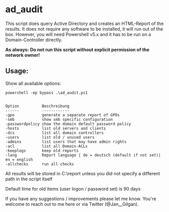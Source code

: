 # ad_audit

This script does query Active Directory and creates an HTML-Report of the results.
It does not require any software to be installed, it will run out of the box.
However, you will need Powershell v5.x and it has to be run on a Domain-Controller directly.

**As always: Do not run this script without explicit permission of the network owner!**

## Usage:

Show all available options:

`powershell -ep bypass .\ad_audit.ps1`

```

Option          Beschreibung
------          ------------
-gpo            generate a separate report of GPOs
-smb            show smb specific configuration
-passwordpolicy show the domain default password policy
-hosts          list old servers and clients
-dcs            list all domain controllers
-users          list old / unused users
-admins         list users that may have admin rights
-acl            list all Domain-ACLs
-keeplogs       keep old reports
-lang           Report language | de = deutsch (default if not set)| en = english
-allchecks      run all checks
```


All results will be stored in C:\report unless you did not specify a different path in the script itself

Default time for old items (user logon / password set) is 90 days


If you have any suggestions / improvements please let me know.
You're welcome to reach out to me here or via Twitter (@Jan__Gilgan).
